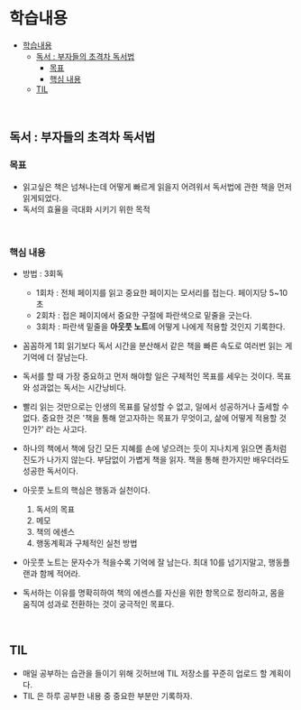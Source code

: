 # 학습내용
<!-- TOC -->

- [학습내용](#%ED%95%99%EC%8A%B5%EB%82%B4%EC%9A%A9)
    - [독서 : 부자들의 초격차 독서법](#%EB%8F%85%EC%84%9C--%EB%B6%80%EC%9E%90%EB%93%A4%EC%9D%98-%EC%B4%88%EA%B2%A9%EC%B0%A8-%EB%8F%85%EC%84%9C%EB%B2%95)
        - [목표](#%EB%AA%A9%ED%91%9C)
        - [핵심 내용](#%ED%95%B5%EC%8B%AC-%EB%82%B4%EC%9A%A9)
    - [TIL](#til)

<!-- /TOC -->
<br>

## 독서 : 부자들의 초격차 독서법

### 목표

- 읽고싶은 책은 넘쳐나는데 어떻게 빠르게 읽을지 어려워서 독서법에 관한 책을 먼저 읽게되었다.
- 독서의 효율을 극대화 시키기 위한 목적

<br>

### 핵심 내용

- 방법 : 3회독
    - 1회차 : 전체 페이지를 읽고 중요한 페이지는 모서리를 접는다. 페이지당 5~10초
    - 2회차 : 접은 페이지에서 중요한 구절에 파란색으로 밑줄을 긋는다.
    - 3회차 : 파란색 밑줄을 **아웃풋 노트**에 어떻게 나에게 적용할 것인지 기록한다.

- 꼼꼼하게 1회 읽기보다 독서 시간을 분산해서 같은 책을 빠른 속도로 여러번 읽는 게 기억에 더 잘남는다.

- 독서를 할 때 가장 중요하고 먼저 해야할 일은 구체적인 목표를 세우는 것이다. 목표와 성과없는 독서는 시간낭비다.

- 빨리 읽는 것만으로는 인생의 목표를 달성할 수 없고, 일에서 성공하거나 출세할 수 없다. 중요한 것은 '책을 통해 얻고자하는 목표가 무엇이고, 삶에 어떻게 적용할 것인가?' 라는 사고다.

- 하나의 책에서 책에 담긴 모든 지혜를 손에 넣으려는 듯이 지나치게 읽으면 좀처럼 진도가 나가지 않는다. 부담없이 가볍게 책을 읽자. 책을 통해 한가지만 배우더라도 성공한 독서이다.

- 아웃풋 노트의 핵심은 행동과 실천이다.
    1. 독서의 목표
    2. 메모
    3. 책의 에센스
    4. 행동계획과 구체적인 실천 방법

- 아웃풋 노트는 문자수가 적을수록 기억에 잘 남는다. 최대 10를 넘기지말고, 행동플랜과 함께 적어라.

- 독서하는 이유를 명확히하여 책의 에센스를 자신을 위한 항목으로 정리하고, 몸을 움직여 성과로 전환하는 것이 궁극적인 목표다.

<br>

## TIL

- 매일 공부하는 습관을 들이기 위해 깃허브에 TIL 저장소를 꾸준히 업로드 할 계획이다.
- TIL 은 하루 공부한 내용 중 중요한 부분만 기록하자.